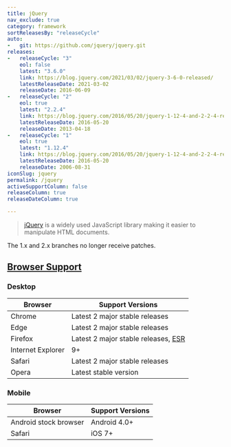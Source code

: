 ```yaml
---
title: jQuery
nav_exclude: true
category: framework
sortReleasesBy: "releaseCycle"
auto:
-   git: https://github.com/jquery/jquery.git
releases:
-   releaseCycle: "3"
    eol: false
    latest: "3.6.0"
    link: https://blog.jquery.com/2021/03/02/jquery-3-6-0-released/
    latestReleaseDate: 2021-03-02
    releaseDate: 2016-06-09
-   releaseCycle: "2"
    eol: true
    latest: "2.2.4"
    link: https://blog.jquery.com/2016/05/20/jquery-1-12-4-and-2-2-4-released/
    latestReleaseDate: 2016-05-20
    releaseDate: 2013-04-18
-   releaseCycle: "1"
    eol: true
    latest: "1.12.4"
    link: https://blog.jquery.com/2016/05/20/jquery-1-12-4-and-2-2-4-released/
    latestReleaseDate: 2016-05-20
    releaseDate: 2006-08-31
iconSlug: jquery
permalink: /jquery
activeSupportColumn: false
releaseColumn: true
releaseDateColumn: true

---
```


> [jQuery](https://jquery.com/) is a widely used JavaScript library making it easier to manipulate HTML documents.

The 1.x and 2.x branches no longer receive patches.

## [Browser Support](https://jquery.com/browser-support/)

### Desktop

| Browser           | Support Versions                                                                                |
|-------------------|-------------------------------------------------------------------------------------------------|
| Chrome            | Latest 2 major stable releases                                                                  |
| Edge              | Latest 2 major stable releases                                                                  |
| Firefox           | Latest 2 major stable releases, [ESR](https://support.mozilla.org/kb/firefox-esr-release-cycle) |
| Internet Explorer | 9+                                                                                              |
| Safari            | Latest 2 major stable releases                                                                  |
| Opera             | Latest stable version                                                                           |

### Mobile

| Browser               | Support Versions               |
|-----------------------|--------------------------------|
| Android stock browser | Android 4.0+                   |
| Safari                | iOS 7+                         |

